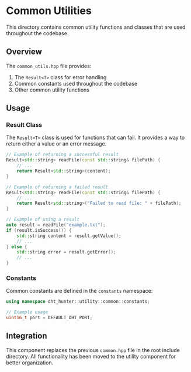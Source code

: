 # Common Utilities

This directory contains common utility functions and classes that are used throughout the codebase.

## Overview

The `common_utils.hpp` file provides:

1. The `Result<T>` class for error handling
2. Common constants used throughout the codebase
3. Other common utility functions

## Usage

### Result Class

The `Result<T>` class is used for functions that can fail. It provides a way to return either a value or an error message.

```cpp
// Example of returning a successful result
Result<std::string> readFile(const std::string& filePath) {
    // ...
    return Result<std::string>(content);
}

// Example of returning a failed result
Result<std::string> readFile(const std::string& filePath) {
    // ...
    return Result<std::string>("Failed to read file: " + filePath);
}

// Example of using a result
auto result = readFile("example.txt");
if (result.isSuccess()) {
    std::string content = result.getValue();
    // ...
} else {
    std::string error = result.getError();
    // ...
}
```

### Constants

Common constants are defined in the `constants` namespace:

```cpp
using namespace dht_hunter::utility::common::constants;

// Example usage
uint16_t port = DEFAULT_DHT_PORT;
```

## Integration

This component replaces the previous `common.hpp` file in the root include directory. All functionality has been moved to the utility component for better organization.
